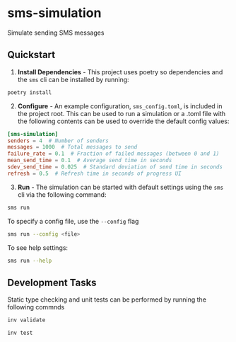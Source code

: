 # sms-simulation

Simulate sending SMS messages

## Quickstart

1. **Install Dependencies** - This project uses poetry so dependencies and the `sms` cli can be installed by running:

```bash
poetry install
```

2. **Configure** - An example configuration, `sms_config.toml`, is included in the project root. This can be used to run
a simulation or a .toml file with the following contents can be used to override the default config values:

```toml
[sms-simulation]
senders = 4  # Number of senders
messages = 1000  # Total messages to send
failure_rate = 0.1  # Fraction of failed messages (between 0 and 1)
mean_send_time = 0.1  # Average send time in seconds
sdev_send_time = 0.025  # Standard deviation of send time in seconds
refresh = 0.5  # Refresh time in seconds of progress UI
```

3. **Run** - The simulation can be started with default settings using the `sms` cli via the following command:

```bash
sms run
```

To specify a config file, use the `--config` flag

```bash
sms run --config <file>
```

To see help settings:
```bash
sms run --help
```

## Development Tasks

Static type checking and unit tests can be performed by running the following commnds

```bash
inv validate
```

```bash
inv test
```
